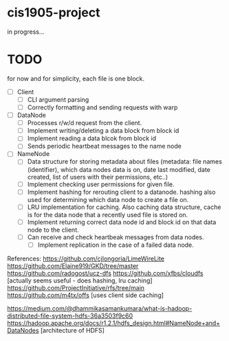 # cis1905-project

in progress...

# TODO
for now and for simplicity, each file is one block.
- [ ] Client
  - [ ] CLI argument parsing
  - [ ] Correctly formatting and sending requests with warp
- [ ] DataNode
  - [ ] Processes r/w/d request from the client.
  - [ ] Implement writing/deleting a data block from block id
  - [ ] Implement reading a data blcok from block id
  - [ ] Sends periodic heartbeat messages to the name node
- [ ] NameNode
  - [ ] Data structure for storing metadata about files (metadata: file names (identifier), which data nodes data is on, date last modified, date created, list of users with their permissions, etc..)
  - [ ] Implement checking user permissions for given file.
  - [ ] Implement hashing for rerouting client to a datanode. hashing also used for determining which data node to create a file on.
  - [ ] LRU implementation for caching. Also caching data structure, cache is for the data node that a recently used file is stored on.
  - [ ] Implement returning correct data node id and block id on that data node to the client.
  - [ ] Can receive and check heartbeak messages from data nodes.
    - [ ] Implement replication in the case of a failed data node.

References:
https://github.com/cjlongoria/LimeWireLite
https://github.com/Elaine919/GKD/tree/master
https://github.com/radogost/ucz-dfs
https://github.com/xfbs/cloudfs [actually seems useful - does hashing, lru caching]
https://github.com/ProjectInitiative/rfs/tree/main
https://github.com/m4tx/offs [uses client side caching]

https://medium.com/@dhammikasamankumara/what-is-hadoop-distributed-file-system-hdfs-36a3503f9c60
https://hadoop.apache.org/docs/r1.2.1/hdfs_design.html#NameNode+and+DataNodes [architecture of HDFS]
